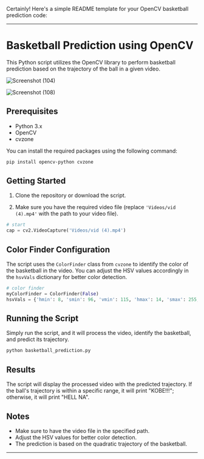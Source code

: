 Certainly! Here's a simple README template for your OpenCV basketball prediction code:

---

# Basketball Prediction using OpenCV

This Python script utilizes the OpenCV library to perform basketball prediction based on the trajectory of the ball in a given video.


![Screenshot (104)](https://github.com/Aditya-tec/basketball-shot-predict-opencv/assets/75620159/55c0917f-bb6e-4856-b5bd-a9c7a0336249)

![Screenshot (108)](https://github.com/Aditya-tec/basketball-shot-predict-opencv/assets/75620159/f7791580-aeb0-481c-bb86-cb057e5d53bb)

## Prerequisites

- Python 3.x
- OpenCV
- cvzone

You can install the required packages using the following command:

```bash
pip install opencv-python cvzone
```

## Getting Started

1. Clone the repository or download the script.

2. Make sure you have the required video file (replace `'Videos/vid (4).mp4'` with the path to your video file).

```python
# start
cap = cv2.VideoCapture('Videos/vid (4).mp4')
```

## Color Finder Configuration

The script uses the `ColorFinder` class from `cvzone` to identify the color of the basketball in the video. You can adjust the HSV values accordingly in the `hsvVals` dictionary for better color detection.

```python
# color finder
myColorFinder = ColorFinder(False)
hsvVals = {'hmin': 8, 'smin': 96, 'vmin': 115, 'hmax': 14, 'smax': 255, 'vmax': 255}
```

## Running the Script

Simply run the script, and it will process the video, identify the basketball, and predict its trajectory.

```bash
python basketball_prediction.py
```

## Results

The script will display the processed video with the predicted trajectory. If the ball's trajectory is within a specific range, it will print "KOBE!!!"; otherwise, it will print "HELL NA".

## Notes

- Make sure to have the video file in the specified path.
- Adjust the HSV values for better color detection.
- The prediction is based on the quadratic trajectory of the basketball.

---

